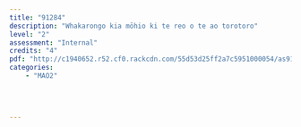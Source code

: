 ```yaml
---
title: "91284"
description: "Whakarongo kia mōhio ki te reo o te ao torotoro"
level: "2"
assessment: "Internal"
credits: "4"
pdf: "http://c1940652.r52.cf0.rackcdn.com/55d53d25ff2a7c5951000054/as91284.pdf"
categories:
    - "MAO2"
    
    
    
    
---
```

